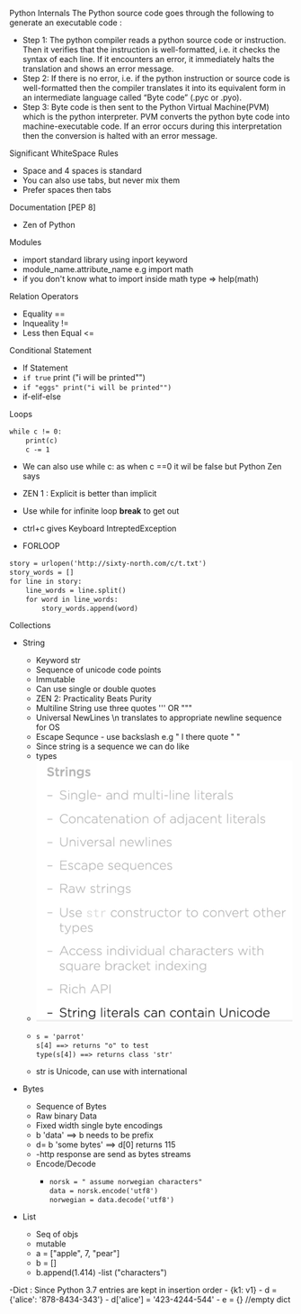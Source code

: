 Python Internals
The Python source code goes through the following to generate an executable code : 
 

- Step 1: The python compiler reads a python source code or instruction. Then it verifies that the instruction is well-formatted, i.e. it checks the syntax of each line. If it encounters an error, it immediately halts the translation and shows an error message.
- Step 2: If there is no error, i.e. if the python instruction or source code is well-formatted then the compiler translates it into its equivalent form in an intermediate language called “Byte code”  (.pyc or .pyo).
- Step 3: Byte code is then sent to the Python Virtual Machine(PVM) which is the python interpreter. PVM converts the python byte code into machine-executable code. If an error occurs during this interpretation then the conversion is halted with an error message.

Significant WhiteSpace Rules
- Space and 4 spaces is standard
- You can also use tabs, but never mix them
- Prefer spaces then tabs

Documentation [PEP 8]
- Zen of Python

Modules 
- import standard library using inport keyword
- module_name.attribute_name e.g import math
- if you don't know what to import inside math type => help(math)

Relation Operators
 - Equality ==
 - Inqueality !=
 - Less then Equal <=

Conditional Statement
- If Statement
- ``if true`` print ("i will be printed"")
- `if "eggs" print("i will be printed"")`
- if-elif-else


Loops
```
while c != 0:
    print(c)
    c -= 1
```
- We can also use while c: as when c ==0 it wil be false but Python Zen says 
- ZEN 1 : Explicit is better than implicit
- Use while for infinite loop **break** to get out
- ctrl+c gives Keyboard IntreptedException

- FORLOOP
```
story = urlopen('http://sixty-north.com/c/t.txt')
story_words = []
for line in story:
    line_words = line.split()
    for word in line_words:
        story_words.append(word)
```

Collections
- String 
    - Keyword str
    - Sequence of unicode code points
    - Immutable
    - Can use single or double quotes
    - ZEN 2: Practicality Beats Purity
    - Multiline String use three quotes ''' OR """
    - Universal NewLines \n translates to appropriate newline sequence for OS
    - Escape Sequnce - use backslash e.g " I there quote \" "
    - Since string is a sequence we can do like 
    - types
    - ![img.png](img.png)
    - ```
      s = 'parrot'
      s[4] ==> returns "o" to test
      type(s[4]) ==> returns class 'str'
      ```
    - str is Unicode, can use with international
  
- Bytes
    - Sequence of Bytes 
    - Raw binary Data
    - Fixed width single byte encodings
    - b 'data' ==> b needs to be prefix
    - d= b 'some bytes' ==> d[0]  returns 115
    - -http response are send as bytes streams
    - Encode/Decode
        - ```
          norsk = " assume norwegian characters"
          data = norsk.encode('utf8')
          norwegian = data.decode('utf8')
          ```
          
- List
    - Seq of objs
    - mutable
    - a = ["apple", 7, "pear"]
    - b = []
    - b.append(1.414)
    -list ("characters")

-Dict : Since Python 3.7 entries are kept in insertion order
    - {k1: v1}
    - d = {'alice': '878-8434-343'}
    - d['alice'] = '423-4244-544'
    - e = {} //empty dict